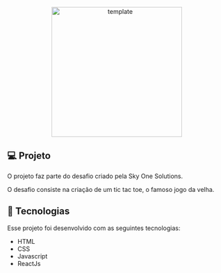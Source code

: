 <p align="center">
 <img src="https://user-images.githubusercontent.com/84260347/126024689-473f402c-ae00-4841-ae8d-0b8cf690f648.png" alt="template"  width="300px"/>
</p>

## 💻 Projeto

O projeto faz parte do desafio criado pela Sky One Solutions.

O desafio consiste na criação de um tic tac toe, o famoso jogo da velha.

## 🚀 Tecnologias

Esse projeto foi desenvolvido com as seguintes tecnologias:

- HTML
- CSS
- Javascript
- ReactJs
